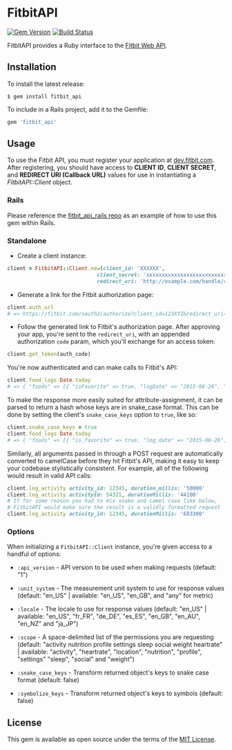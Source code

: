 # FitbitAPI

[![Gem Version](https://badge.fury.io/rb/fitbit_api.svg)](https://badge.fury.io/rb/fitbit_api)
[![Build Status](https://travis-ci.org/zokioki/fitbit_api.svg?branch=master)](https://travis-ci.org/zokioki/fitbit_api)

FitbitAPI provides a Ruby interface to the [Fitbit Web API](https://dev.fitbit.com/reference/web-api/quickstart).

## Installation

To install the latest release:

    $ gem install fitbit_api

To include in a Rails project, add it to the Gemfile:

```ruby
gem 'fitbit_api'
```

## Usage

To use the Fitbit API, you must register your application at [dev.fitbit.com](https://dev.fitbit.com/apps). After registering, you should have access to **CLIENT ID**, **CLIENT SECRET**, and **REDIRECT URI (Callback URL)** values for use in instantiating a *FitbitAPI::Client* object.

### Rails

Please reference the [fitbit_api_rails repo](https://github.com/zokioki/fitbit_api_rails) as an example of how to use this gem within Rails.

### Standalone

- Create a client instance:

```ruby
client = FitbitAPI::Client.new(client_id: 'XXXXXX',
                             client_secret: 'xxxxxxxxxxxxxxxxxxxxxxxxxxxxxx',
                             redirect_uri: 'http://example.com/handle/callback')
```

- Generate a link for the Fitbit authorization page:

```ruby
client.auth_url
# => https://fitbit.com/oauth2/authorize?client_id=123XYZ&redirect_uri=...
```

- Follow the generated link to Fitbit's authorization page. After approving your app, you're sent to the `redirect_uri`, with an appended authorization `code` param, which you'll exchange for an access token:

```ruby
client.get_token(auth_code)
```

You're now authenticated and can make calls to Fitbit's API:

```ruby
client.food_logs Date.today
# => { "foods" => [{ "isFavorite" => true, "logDate" => "2015-06-26", "logId" => 1820, "loggedFood" => { "accessLevel" => "PUBLIC", "amount" => 132.57, "brand" => "", "calories" => 752, ...}] }
```

To make the response more easily suited for attribute-assignment, it can be parsed to return a hash whose keys are in snake_case format. This can be done by setting the client's `snake_case_keys` option to `true`, like so:

```ruby
client.snake_case_keys = true
client.food_logs Date.today
# => { "foods" => [{ "is_favorite" => true, "log_date" => "2015-06-26", "log_id" => 1820, "logged_food" => { "access_level" => "PUBLIC", "amount" => 132.57, "brand" => "", "calories" => 752, ...}] }
```

Similarly, all arguments passed in through a POST request are automatically converted to camelCase before they hit Fitbit's API, making it easy to keep your codebase stylistically consistent. For example, all of the following would result in valid API calls:

```ruby
client.log_activity activity_id: 12345, duration_millis: '50000'
client.log_activity activityId: 54321, durationMillis: '44100'
# If for some reason you had to mix snake and camel case like below,
# FitbitAPI would make sure the result is a validly formatted request
client.log_activity activity_id: 12345, durationMillis: '683300'
```

### Options

When initializing a `FitbitAPI::Client` instance, you're given access to a handful of options:

- `:api_version` - API version to be used when making requests (default: "1")

- `:unit_system` - The measurement unit system to use for response values (default: "en_US" | available: "en_US", "en_GB", and "any" for metric)

- `:locale` - The locale to use for response values (default: "en_US" | available: "en_US", "fr_FR", "de_DE", "es_ES", "en_GB", "en_AU", "en_NZ" and "ja_JP")

- `:scope` - A space-delimited list of the permissions you are requesting (default: "activity nutrition profile settings sleep social weight heartrate" | available: "activity", "heartrate", "location", "nutrition", "profile", "settings" "sleep", "social" and "weight")

- `:snake_case_keys` - Transform returned object's keys to snake case format (default: false)

- `:symbolize_keys` - Transform returned object's keys to symbols (default: false)


## License

This gem is available as open source under the terms of the [MIT License](http://opensource.org/licenses/MIT).
